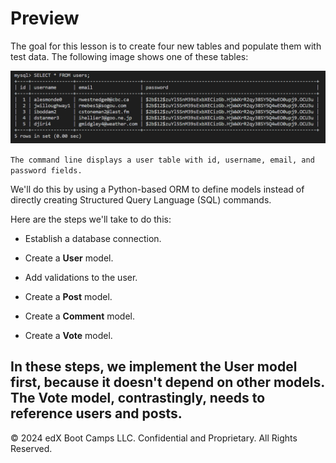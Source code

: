 # Preview

The goal for this lesson is to create four new tables and populate them with test data. The following image shows one of these tables:

![](../Images/300-mysql-table.png)

`The command line displays a user table with id, username, email, and password fields.`


We'll do this by using a Python-based ORM to define models instead of directly creating Structured Query Language (SQL) commands.

Here are the steps we'll take to do this:

* Establish a database connection.

* Create a **User** model.

* Add validations to the user.

* Create a **Post** model.

* Create a **Comment** model.

* Create a **Vote** model.

In these steps, we implement the **User** model first, because it doesn't depend on other models. The **Vote** model, contrastingly, needs to reference users and posts.
---
© 2024 edX Boot Camps LLC. Confidential and Proprietary. All Rights Reserved.
